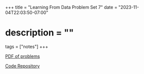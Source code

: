 +++
title = "Learning From Data Problem Set 7"
date = "2023-11-04T22:03:50-07:00"
# description = ""

tags = ["notes"]
+++


[PDF of problems](https://work.caltech.edu/homework/hw7.pdf)

[Code Repository](https://github.com/lienzhuzhu/lfd)
